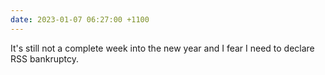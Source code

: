 ```yaml
---
date: 2023-01-07 06:27:00 +1100
---
```


It's still not a complete week into the new year and I fear I need to declare RSS bankruptcy.
